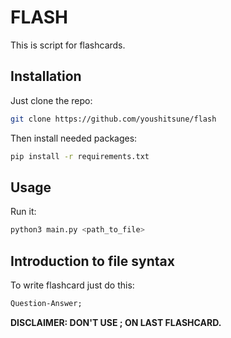 # FLASH

This is script for flashcards.

## Installation
Just clone the repo:
```bash
git clone https://github.com/youshitsune/flash
```
Then install needed packages:
```bash
pip install -r requirements.txt
```

## Usage
Run it:
```bash
python3 main.py <path_to_file>
```

## Introduction to file syntax
To write flashcard just do this:
```txt
Question-Answer;
```
**DISCLAIMER: DON'T USE ; ON LAST FLASHCARD.**

